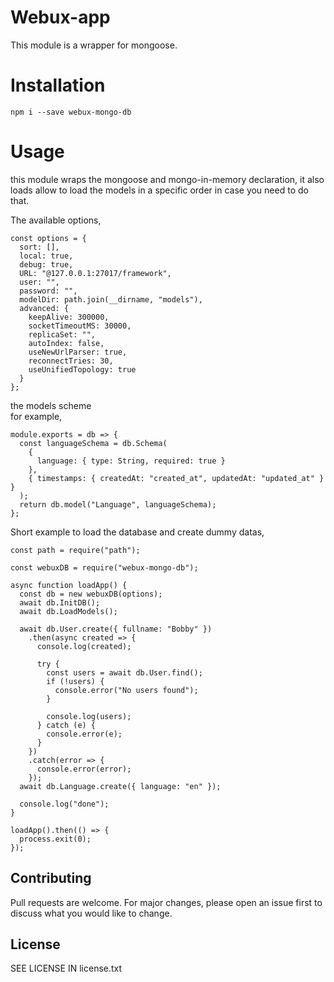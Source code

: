 # Webux-app

This module is a wrapper for mongoose.

# Installation

```
npm i --save webux-mongo-db
```

# Usage

this module wraps the mongoose and mongo-in-memory declaration, it also loads allow to load the models in a specific order in case you need to do that.

The available options,

```
const options = {
  sort: [],
  local: true,
  debug: true,
  URL: "@127.0.0.1:27017/framework",
  user: "",
  password: "",
  modelDir: path.join(__dirname, "models"),
  advanced: {
    keepAlive: 300000,
    socketTimeoutMS: 30000,
    replicaSet: "",
    autoIndex: false,
    useNewUrlParser: true,
    reconnectTries: 30,
    useUnifiedTopology: true
  }
};
```

the models scheme  
for example,

```
module.exports = db => {
  const languageSchema = db.Schema(
    {
      language: { type: String, required: true }
    },
    { timestamps: { createdAt: "created_at", updatedAt: "updated_at" } }
  );
  return db.model("Language", languageSchema);
};
```

Short example to load the database and create dummy datas,

```
const path = require("path");

const webuxDB = require("webux-mongo-db");

async function loadApp() {
  const db = new webuxDB(options);
  await db.InitDB();
  await db.LoadModels();

  await db.User.create({ fullname: "Bobby" })
    .then(async created => {
      console.log(created);

      try {
        const users = await db.User.find();
        if (!users) {
          console.error("No users found");
        }

        console.log(users);
      } catch (e) {
        console.error(e);
      }
    })
    .catch(error => {
      console.error(error);
    });
  await db.Language.create({ language: "en" });

  console.log("done");
}

loadApp().then(() => {
  process.exit(0);
});

```

## Contributing

Pull requests are welcome. For major changes, please open an issue first to discuss what you would like to change.

## License

SEE LICENSE IN license.txt
